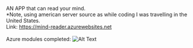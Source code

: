 AN APP that can read your mind.
<br />
*Note, using american server source as while coding I was travelling in the United States.
<br />
Link: https://mind-reader.azurewebsites.net
<br />
<br />
Azure modules completed:
![Alt Text](https://github.com/flynnmcleod/fuckkkk/blob/master/Screen%20Shot%202019-07-06%20at%207.15.24%20pm.png)
